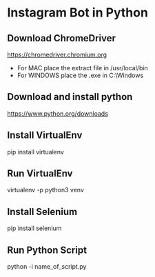 # Instagram Bot in Python

## Download ChromeDriver
https://chromedriver.chromium.org
- For MAC place the extract file in /usr/local/bin
- For WINDOWS place the .exe in C:\Windows

## Download and install python
https://www.python.org/downloads

## Install VirtualEnv
pip install virtualenv

## Run VirtualEnv
virtualenv -p python3 venv

## Install Selenium
pip install selenium

## Run Python Script
python -i name_of_script.py
